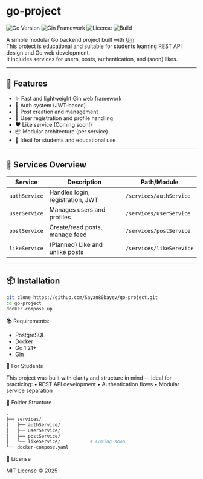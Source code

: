 # go-project

![Go Version](https://img.shields.io/badge/Go-1.21+-brightgreen)
![Gin Framework](https://img.shields.io/badge/Gin-Framework-blue)
![License](https://img.shields.io/badge/license-MIT-blue.svg)
![Build](https://img.shields.io/badge/build-passing-brightgreen)

A simple modular Go backend project built with [Gin](https://github.com/gin-gonic/gin).  
This project is educational and suitable for students learning REST API design and Go web development.  
It includes services for users, posts, authentication, and (soon) likes.

---

## 🚀 Features

- ✨ Fast and lightweight Gin web framework
- 🔐 Auth system (JWT-based)
- 📝 Post creation and management
- 👤 User registration and profile handling
- ❤️ Like service (Coming soon!)
- 📦 Modular architecture (per service)
- 🧪 Ideal for students and educational use

---

## 📁 Services Overview

| Service       | Description                         | Path/Module               |
|---------------|-------------------------------------|---------------------------|
| `authService` | Handles login, registration, JWT    | `/services/authService`   |
| `userService` | Manages users and profiles          | `/services/userService`   |
| `postService` | Create/read posts, manage feed      | `/services/postService`   |
| `likeService` | (Planned) Like and unlike posts     | `/services/likeSerevice`  |

---

## 📦 Installation

```bash
git clone https://github.com/Sayan80bayev/go-project.git
cd go-project
docker-compose up
```

📚 Requirements:
  - PostgreSQL
  - Docker
  - Go 1.21+
  - Gin

🧠 For Students

This project was built with clarity and structure in mind — ideal for practicing:
	•	REST API development
	•	Authentication flows
	•	Modular service separation
 
🧱 Folder Structure
```bash
.
├── services/
│   ├── authService/
│   ├── userService/
│   ├── postService/
│   └── likeService/           # Coming soon
└── docker-compose.yaml
```
📄 License

MIT License © 2025
